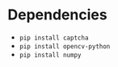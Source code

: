 # Dependencies

* ```pip install captcha```
* ```pip install opencv-python```
* ```pip install numpy```
